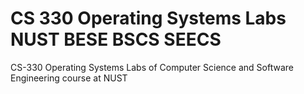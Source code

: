# CS 330 Operating Systems Labs NUST BESE BSCS SEECS
CS-330 Operating Systems Labs of Computer Science and Software Engineering course at NUST
